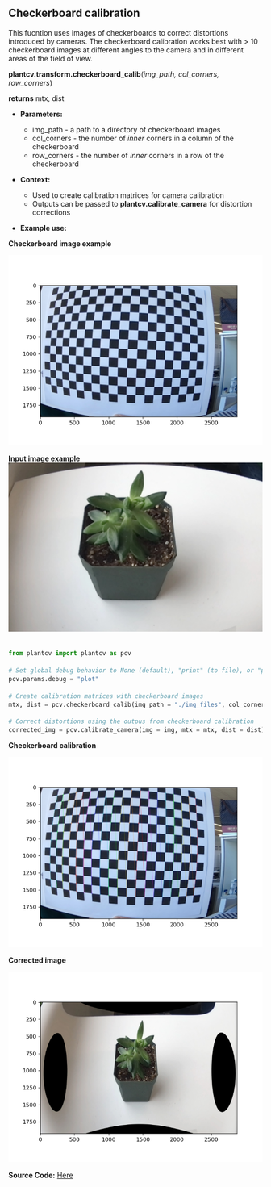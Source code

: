 ## Checkerboard calibration

This fucntion uses images of checkerboards to correct distortions introduced by cameras. The checkerboard calibration works best with > 10 checkerboard images at different angles to the camera and in different areas of the field of view. 

**plantcv.transform.checkerboard_calib**(*img_path, col_corners, row_corners*)

**returns** mtx, dist

- **Parameters:**
    - img_path - a path to a directory of checkerboard images
    - col_corners - the number of *inner* corners in a column of the checkerboard
    - row_corners - the number of *inner* corners in a row of the checkerboard

- **Context:**
    - Used to create calibration matrices for camera calibration
    - Outputs can be passed to **plantcv.calibrate_camera** for distortion corrections

- **Example use:**

**Checkerboard image example**

![Screenshot](img/documentation_images/transform_camera_calibration/checkerboard_example.png)

**Input image example**
![Screenshot](img/documentation_images/transform_camera_calibration/example_fisheye_plant.jpg)

```python

from plantcv import plantcv as pcv

# Set global debug behavior to None (default), "print" (to file), or "plot" (Jupyter Notebooks or X11)
pcv.params.debug = "plot"

# Create calibration matrices with checkerboard images
mtx, dist = pcv.checkerboard_calib(img_path = "./img_files", col_corners = 13, row_corners = 19)

# Correct distortions using the outpus from checkerboard calibration
corrected_img = pcv.calibrate_camera(img = img, mtx = mtx, dist = dist)

```

**Checkerboard calibration**

![Screenshot](img/documentation_images/transform_camera_calibration/corners_registered_checkerboard.png)

**Corrected image**

![Screenshot](img/documentation_images/transform_camera_calibration/camera_calib_corrected.png)

**Source Code:** [Here](https://github.com/danforthcenter/plantcv/blob/main/plantcv/plantcv/checkerboard_calib.py)
